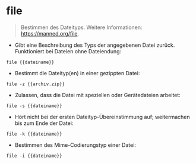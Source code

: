 # file

> Bestimmen des Dateityps.
> Weitere Informationen: <https://manned.org/file>.

- Gibt eine Beschreibung des Typs der angegebenen Datei zurück. Funktioniert bei Dateien ohne Dateiendung:

`file {{dateiname}}`

- Bestimmt die Dateityp(en) in einer gezippten Datei:

`file -z {{archiv.zip}}`

- Zulassen, dass die Datei mit speziellen oder Gerätedateien arbeitet:

`file -s {{dateiname}}`

- Hört nicht bei der ersten Dateityp-Übereinstimmung auf; weitermachen bis zum Ende der Datei:

`file -k {{dateiname}}`

- Bestimmen des Mime-Codierungstyp einer Datei:

`file -i {{dateiname}}`
